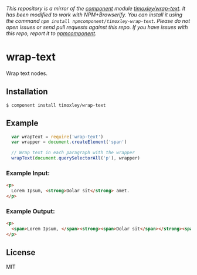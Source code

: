 *This repository is a mirror of the [component](http://component.io) module [timoxley/wrap-text](http://github.com/timoxley/wrap-text). It has been modified to work with NPM+Browserify. You can install it using the command `npm install npmcomponent/timoxley-wrap-text`. Please do not open issues or send pull requests against this repo. If you have issues with this repo, report it to [npmcomponent](https://github.com/airportyh/npmcomponent).*
# wrap-text

  Wrap text nodes.

## Installation

    $ component install timoxley/wrap-text

## Example

```js
  var wrapText = require('wrap-text')
  var wrapper = document.createElement('span')

  // Wrap text in each paragraph with the wrapper
  wrapText(document.querySelectorAll('p'), wrapper) 

```
### Example Input:
```html
<p>
  Lorem Ipsum, <strong>Dolar sit</strong> amet.
</p>
```
### Example Output:
```html
<p>
  <span>Lorem Ipsum, </span><strong><span>Dolar sit</span></strong><span> amet.</span>
</p>
```

## License

  MIT
